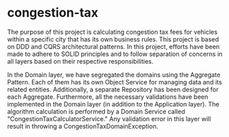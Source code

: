 # congestion-tax
The purpose of this project is calculating congestion tax fees for vehicles within a specific city that has its own business rules.
This project is based on DDD  and CQRS architectural patterns.
In this project, efforts have been made to adhere to SOLID principles and to follow separation of concerns  in all layers based on their respective responsibilities.


In the Domain layer, we have segregated the domains using the Aggregate Pattern. Each of them has its own Object Service for managing data and its related entities. Additionally, a separate Repository has been designed for each Aggregate.
Furthermore, all the necessary validations have been implemented in the Domain layer (in addition to the Application layer). The algorithm calculation is performed by a Domain Service called "CongestionTaxCalculatorService." Any validation error in this layer will result in throwing a CongestionTaxDomainException.











